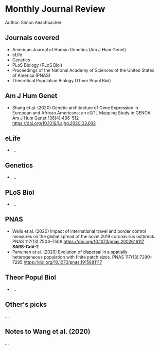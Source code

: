 # Monthly Journal Review

Author: Simon Aeschbacher

## Journals covered
- American Journal of Human Genetics (Am J Hum Genet)
- eLife
- Genetics
- PLoS Biology (PLoS Biol)
- Proceedings of the National Academy of Sciences of the United States of America (PNAS)
- Theoretical Population Biology (Theor Popul Biol)

## Am J Hum Genet
- Shang et al. (2020) Genetic architecture of Gene Expression in European and African Americans: an eQTL Mapping Study in GENOA. Am J Hum Genet 106(4):496–512 https://doi.org/10.1016/j.ajhg.2020.03.002

## eLife
- ...

## Genetics
- ...

## PLoS Biol
- ...

## PNAS
- Wells et al. (2020) Impact of international travel and border control measures on the global spread of the novel 2019 coronavirus outbreak. PNAS 117(13):7504–7509 https://doi.org/10.1073/pnas.2002616117 **SARS-CoV-2**
- Parwinen et al. (2020) Evolution of dispersal in a spatially heterogeneous population with finite patch sizes. PNAS 117(13):7290–7295 https://doi.org/10.1073/pnas.1915881117

## Theor Popul Biol
- ...

## Other's picks
...

## Notes to Wang et al. (2020)

...